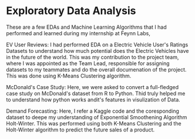 # Exploratory Data Analysis
These are a few EDAs and Machine Learning Algorithms that I had performed and learned during my internship at Feynn Labs,

EV User Reviews:
I had performed EDA on a Electric Vehicle User's Ratings Datasets to understand how much potential does the Electric Vehicles have in the future of the world.
This was my contribution to the project team, where I was appointed as the Team Lead, responsible for assigning datasets to my teammates and do the overall documenation of the project. 
This was done using K-Means Clustering algorithm.

McDonald's Case Study:
Here, we were asked to convert a full-fledged case study on McDonald's dataset from R to Python.
Thid truly helped me to understand how python works andit's features in visulization of Data.

Demand Forecasting:
Here, I refer a Kaggle code and the coresponding dataset to deepe my understanding of Exponential Smoothening Algorithm Holt-Winter.
This was performed using both K-Means Clustering and the Holt-Winter algorithm to predict the future sales of a product.
